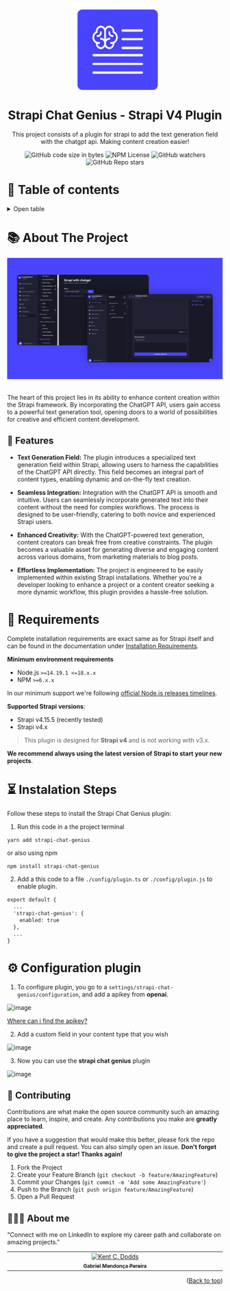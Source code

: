 <a id="readme-top"></a>
<div align="center">
  <img src="public/assets/Logo.svg" alt="Logo - Strapi Chat Genius" width="200px" />
</div>
<div align="center">
  <h1>Strapi Chat Genius - Strapi V4 Plugin</h1>
  <p>This project consists of a plugin for strapi to add the text generation field with the chatgpt api. Making content creation easier!</p>
</div>

<div align="center">
  <img alt="GitHub code size in bytes" src="https://img.shields.io/github/languages/code-size/gabriel-mend/strapi-chat-genius">
  <img alt="NPM License" src="https://img.shields.io/npm/l/strapi-chat-genius">
  <img alt="GitHub watchers" src="https://img.shields.io/github/watchers/gabriel-mend/strapi-chat-genius">
  <img alt="GitHub Repo stars" src="https://img.shields.io/github/stars/gabriel-mend/strapi-chat-genius">
</div>

# 📌 Table of contents
<details>
  <summary>Open table</summary>
  <ol>
    <li><a href="#about-the-project">About the project</a></li>
    <li><a href="#requirements">Requirements</a></li>
    <li><a href="#instalation-steps">Instalation Steps</a></li>
    <li><a href="#configuring-plugin">Configuring plugin</a></li>
    <li><a href="#contributing">Contributing</a></li>
    <li><a href="#about-me">About me</a></li>
  </ol>
</details>

# 📚 About The Project

<div align="center">
  <img src="public/assets/Screens.png" alt="Screens for plugin" />
</div>

<br/>

The heart of this project lies in its ability to enhance content creation within the Strapi framework. By incorporating the ChatGPT API, users gain access to a powerful text generation tool, opening doors to a world of possibilities for creative and efficient content development.

## 🌠 Features

- <strong>Text Generation Field:</strong>
The plugin introduces a specialized text generation field within Strapi, allowing users to harness the capabilities of the ChatGPT API directly. This field becomes an integral part of content types, enabling dynamic and on-the-fly text creation.

- <strong>Seamless Integration:</strong>
Integration with the ChatGPT API is smooth and intuitive. Users can seamlessly incorporate generated text into their content without the need for complex workflows. The process is designed to be user-friendly, catering to both novice and experienced Strapi users.

- <strong>Enhanced Creativity:</strong>
With the ChatGPT-powered text generation, content creators can break free from creative constraints. The plugin becomes a valuable asset for generating diverse and engaging content across various domains, from marketing materials to blog posts.

- <strong>Effortless Implementation:</strong>
The project is engineered to be easily implemented within existing Strapi installations. Whether you're a developer looking to enhance a project or a content creator seeking a more dynamic workflow, this plugin provides a hassle-free solution.

# 📝 Requirements 

Complete installation requirements are exact same as for Strapi itself and can be found in the documentation under [Installation Requirements](https://docs.strapi.io/developer-docs/latest/getting-started/introduction.html).

**Minimum environment requirements**

-   Node.js `>=14.19.1 <=18.x.x`
-   NPM `>=6.x.x`

In our minimum support we're following [official Node.js releases timelines](https://nodejs.org/en/about/releases/).

**Supported Strapi versions**:

-   Strapi v4.15.5 (recently tested)
-   Strapi v4.x

> This plugin is designed for **Strapi v4** and is not working with v3.x.

**We recommend always using the latest version of Strapi to start your new projects**.

# ⏳ Instalation Steps
Follow these steps to install the Strapi Chat Genius plugin:

1. Run this code in a the project terminal
```
yarn add strapi-chat-genius
```
or also using npm
```
npm install strapi-chat-genius 
```
2. Add a this code to a file ```./config/plugin.ts``` or ```./config/plugin.js``` to enable plugin.
```
export default {
  ...
  'strapi-chat-genius': {
    enabled: true
  },
  ...
}
``` 

# ⚙️ Configuration plugin
1. To configure plugin, you go to a ```settings/strapi-chat-genius/configuration```, and add a apikey from **openai**.
   
![image](https://github.com/gabriel-mend/strapi-chat-genius/assets/49095200/f96a504b-0c83-4b6d-9398-9330be4f1025)

<a href="https://platform.openai.com/api-keys">Where can i find the apikey?</a>

2. Add a custom field in your content type that you wish
   
  ![image](https://github.com/gabriel-mend/strapi-chat-genius/assets/49095200/fadbb88e-5547-40ee-85eb-d9ad3572d24a)
  
3. Now you can use the **strapi chat genius** plugin

  ![image](https://github.com/gabriel-mend/strapi-chat-genius/assets/49095200/4c3f09ae-fbe8-4fad-8a00-5035068ead2f)

## 🤝 Contributing

Contributions are what make the open source community such an amazing place to learn, inspire, and create. Any contributions you make are **greatly appreciated**.

If you have a suggestion that would make this better, please fork the repo and create a pull request. You can also simply open an issue.
**Don't forget to give the project a star! Thanks again!**

1. Fork the Project
2. Create your Feature Branch (`git checkout -b feature/AmazingFeature`)
3. Commit your Changes (`git commit -m 'Add some AmazingFeature'`)
4. Push to the Branch (`git push origin feature/AmazingFeature`)
5. Open a Pull Request

## 👨🏻‍🚀 About me
"Connect with me on LinkedIn to explore my career path and collaborate on amazing projects."
<table>
  <tbody>
    <tr>
      <td align="center" valign="top" width="14.28%"><a href="https://www.linkedin.com/in/gabriel-mendonca-pereira/"><img src="https://avatars0.githubusercontent.com/u/49095200?s=460&u=27a77c43fff5eab61be02a3fedfd7db554145981&v=4" width="100px;" alt="Kent C. Dodds"/><br /><sub><b>Gabriel Mendonça Pereira</b></sub></a><br />
    </tr>
  </tbody>
</table>

<p align="right">(<a href="#readme-top">Back to top</a>)</p>

 


